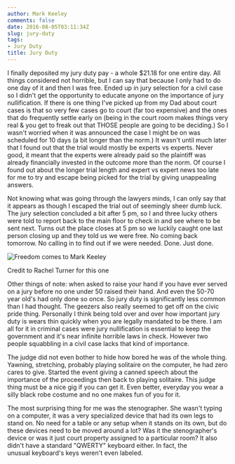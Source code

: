 ```yaml
---
author: Mark Keeley
comments: false
date: 2016-08-05T03:11:34Z
slug: jury-duty
tags:
- Jury Duty
title: Jury Duty
---
```


I finally deposited my jury duty pay - a whole $21.18 for one entire day. All things considered not horrible, but I can say that because I only had to do one day of it and then I was free. Ended up in jury selection for a civil case so I didn't get the opportunity to educate anyone on the importance of jury nullification. If there is one thing I've picked up from my Dad about court cases is that so very few cases go to court (far too expensive) and the ones that do frequently settle early on (being in the court room makes things very real & you get to freak out that THOSE people are going to be deciding.) So I wasn't worried when it was announced the case I might be on was scheduled for 10 days (a bit longer than the norm.) It wasn't until much later that I found out that the trial would mostly be experts vs experts. Never good, it meant that the experts were already paid so the plaintiff was already financially invested in the outcome more than the norm. Of course I found out about the longer trial length and expert vs expert news too late for me to try and escape being picked for the trial by giving unappealing answers.

<!--more-->

Not knowing what was going through the lawyers minds, I can only say that it appears as though I escaped the trial out of seemingly sheer dumb luck. The jury selection concluded a bit after 5 pm, so I and three lucky others were told to report back to the main floor to check in and see where to be sent next. Turns out the place closes at 5 pm so we luckily caught one last person closing up and they told us we were free. No coming back tomorrow. No calling in to find out if we were needed. Done. Just done.

![Freedom comes to Mark Keeley](/media/freedom.jpg)

Credit to Rachel Turner for this one

Other things of note: when asked to raise your hand if you have ever served on a jury before no one under 50 raised their hand. And even the 50-70 year old's had only done so once. So jury duty is significantly less common than I had thought. The geezers also really seemed to get off on the civic pride thing. Personally I think being told over and over how important jury duty is wears thin quickly when you are legally mandated to be there. I am all for it in criminal cases were jury nullification is essential to keep the government and it's near infinite horrible laws in check. However two people squabbling in a civil case lacks that kind of importance.

The judge did not even bother to hide how bored he was of the whole thing. Yawning, stretching, probably playing solitaire on the computer, he had zero cares to give. Started the event giving a canned speech about the importance of the proceedings then back to playing solitaire. This judge thing must be a nice gig if you can get it. Even better, everyday you wear a silly black robe costume and no one makes fun of you for it.

The most surprising thing for me was the stenographer. She wasn't typing on a computer, it was a very specialized device that had its own legs to stand on. No need for a table or any setup when it stands on its own, but do these devices need to be moved around a lot? Was it the stenographer's device or was it just court property assigned to a particular room? It also didn't have a standard "QWERTY" keyboard either. In fact, the unusual keyboard's keys weren't even labeled.
